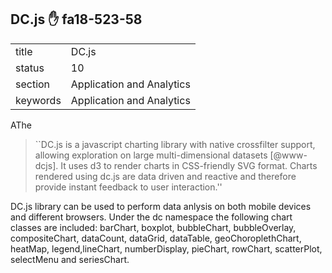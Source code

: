 ## DC.js :hand: fa18-523-58


|          |                           |
| -------- | ------------------------- |
| title    | DC.js                     | 
| status   | 10                        |
| section  | Application and Analytics |
| keywords | Application and Analytics |



AThe

> ``DC.js is a javascript charting library with native crossfilter
> support, allowing exploration on large multi-dimensional datasets
> [@www-dcjs]. It uses d3 to render charts in CSS-friendly SVG
> format. Charts rendered using dc.js are data driven and reactive and
> therefore provide instant feedback to user interaction.''

DC.js library can be used to perform data anlysis
on both mobile devices and different browsers. Under the dc namespace
the following chart classes are included: barChart, boxplot,
bubbleChart, bubbleOverlay, compositeChart, dataCount, dataGrid,
dataTable, geoChoroplethChart, heatMap, legend,lineChart,
numberDisplay, pieChart, rowChart, scatterPlot, selectMenu and
seriesChart.


      
